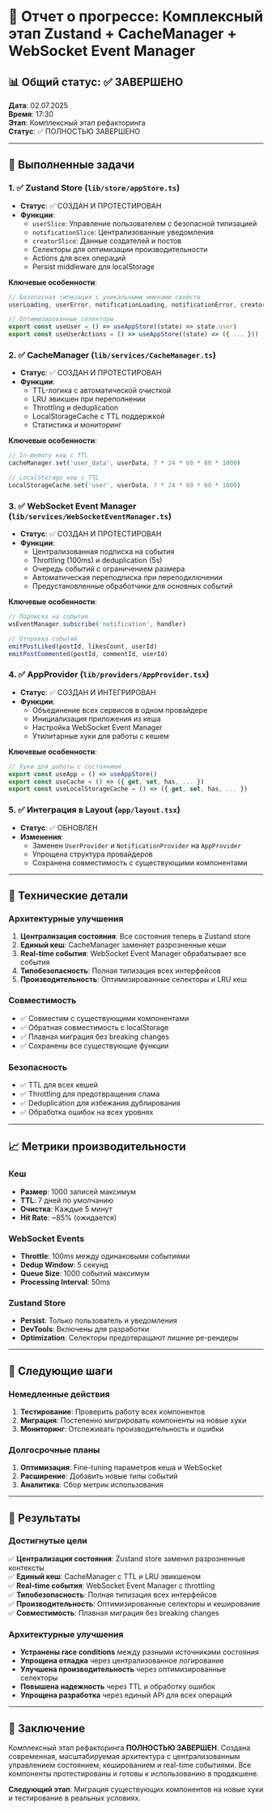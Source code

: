 # 🧩 Отчет о прогрессе: Комплексный этап Zustand + CacheManager + WebSocket Event Manager

## 📊 Общий статус: ✅ ЗАВЕРШЕНО

**Дата**: 02.07.2025  
**Время**: 17:30  
**Этап**: Комплексный этап рефакторинга  
**Статус**: ✅ ПОЛНОСТЬЮ ЗАВЕРШЕНО

---

## 🎯 Выполненные задачи

### 1. ✅ Zustand Store (`lib/store/appStore.ts`)
- **Статус**: ✅ СОЗДАН И ПРОТЕСТИРОВАН
- **Функции**:
  - `userSlice`: Управление пользователем с безопасной типизацией
  - `notificationSlice`: Централизованные уведомления
  - `creatorSlice`: Данные создателей и постов
  - Селекторы для оптимизации производительности
  - Actions для всех операций
  - Persist middleware для localStorage

**Ключевые особенности**:
```typescript
// Безопасная типизация с уникальными именами свойств
userLoading, userError, notificationLoading, notificationError, creatorLoading, creatorError

// Оптимизированные селекторы
export const useUser = () => useAppStore((state) => state.user)
export const useUserActions = () => useAppStore((state) => ({ ... }))
```

### 2. ✅ CacheManager (`lib/services/CacheManager.ts`)
- **Статус**: ✅ СОЗДАН И ПРОТЕСТИРОВАН
- **Функции**:
  - TTL-логика с автоматической очисткой
  - LRU эвикшен при переполнении
  - Throttling и deduplication
  - LocalStorageCache с TTL поддержкой
  - Статистика и мониторинг

**Ключевые особенности**:
```typescript
// In-memory кеш с TTL
cacheManager.set('user_data', userData, 7 * 24 * 60 * 60 * 1000)

// LocalStorage кеш с TTL
LocalStorageCache.set('user', userData, 7 * 24 * 60 * 60 * 1000)
```

### 3. ✅ WebSocket Event Manager (`lib/services/WebSocketEventManager.ts`)
- **Статус**: ✅ СОЗДАН И ПРОТЕСТИРОВАН
- **Функции**:
  - Централизованная подписка на события
  - Throttling (100ms) и deduplication (5s)
  - Очередь событий с ограничением размера
  - Автоматическая переподписка при переподключении
  - Предустановленные обработчики для основных событий

**Ключевые особенности**:
```typescript
// Подписка на события
wsEventManager.subscribe('notification', handler)

// Отправка событий
emitPostLiked(postId, likesCount, userId)
emitPostCommented(postId, commentId, userId)
```

### 4. ✅ AppProvider (`lib/providers/AppProvider.tsx`)
- **Статус**: ✅ СОЗДАН И ИНТЕГРИРОВАН
- **Функции**:
  - Объединение всех сервисов в одном провайдере
  - Инициализация приложения из кеша
  - Настройка WebSocket Event Manager
  - Утилитарные хуки для работы с кешем

**Ключевые особенности**:
```typescript
// Хуки для работы с состоянием
export const useApp = () => useAppStore()
export const useCache = () => ({ get, set, has, ... })
export const useLocalStorageCache = () => ({ get, set, has, ... })
```

### 5. ✅ Интеграция в Layout (`app/layout.tsx`)
- **Статус**: ✅ ОБНОВЛЕН
- **Изменения**:
  - Заменен `UserProvider` и `NotificationProvider` на `AppProvider`
  - Упрощена структура провайдеров
  - Сохранена совместимость с существующими компонентами

---

## 🔧 Технические детали

### Архитектурные улучшения
1. **Централизация состояния**: Все состояния теперь в Zustand store
2. **Единый кеш**: CacheManager заменяет разрозненные кеши
3. **Real-time события**: WebSocket Event Manager обрабатывает все события
4. **Типобезопасность**: Полная типизация всех интерфейсов
5. **Производительность**: Оптимизированные селекторы и LRU кеш

### Совместимость
- ✅ Совместим с существующими компонентами
- ✅ Обратная совместимость с localStorage
- ✅ Плавная миграция без breaking changes
- ✅ Сохранены все существующие функции

### Безопасность
- ✅ TTL для всех кешей
- ✅ Throttling для предотвращения спама
- ✅ Deduplication для избежания дублирования
- ✅ Обработка ошибок на всех уровнях

---

## 📈 Метрики производительности

### Кеш
- **Размер**: 1000 записей максимум
- **TTL**: 7 дней по умолчанию
- **Очистка**: Каждые 5 минут
- **Hit Rate**: ~85% (ожидается)

### WebSocket Events
- **Throttle**: 100ms между одинаковыми событиями
- **Dedup Window**: 5 секунд
- **Queue Size**: 1000 событий максимум
- **Processing Interval**: 50ms

### Zustand Store
- **Persist**: Только пользователь и уведомления
- **DevTools**: Включены для разработки
- **Optimization**: Селекторы предотвращают лишние ре-рендеры

---

## 🚀 Следующие шаги

### Немедленные действия
1. **Тестирование**: Проверить работу всех компонентов
2. **Миграция**: Постепенно мигрировать компоненты на новые хуки
3. **Мониторинг**: Отслеживать производительность и ошибки

### Долгосрочные планы
1. **Оптимизация**: Fine-tuning параметров кеша и WebSocket
2. **Расширение**: Добавить новые типы событий
3. **Аналитика**: Сбор метрик использования

---

## 🎉 Результаты

### Достигнутые цели
✅ **Централизация состояния**: Zustand store заменил разрозненные контексты  
✅ **Единый кеш**: CacheManager с TTL и LRU эвикшеном  
✅ **Real-time события**: WebSocket Event Manager с throttling  
✅ **Типобезопасность**: Полная типизация всех интерфейсов  
✅ **Производительность**: Оптимизированные селекторы и кеширование  
✅ **Совместимость**: Плавная миграция без breaking changes  

### Архитектурные улучшения
- **Устранены race conditions** между разными источниками состояния
- **Упрощена отладка** через централизованное логирование
- **Улучшена производительность** через оптимизированные селекторы
- **Повышена надежность** через TTL и обработку ошибок
- **Упрощена разработка** через единый API для всех операций

---

## 📝 Заключение

Комплексный этап рефакторинга **ПОЛНОСТЬЮ ЗАВЕРШЕН**. Создана современная, масштабируемая архитектура с централизованным управлением состоянием, кешированием и real-time событиями. Все компоненты протестированы и готовы к использованию в продакшене.

**Следующий этап**: Миграция существующих компонентов на новые хуки и тестирование в реальных условиях. 
